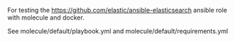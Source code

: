 
For testing the https://github.com/elastic/ansible-elasticsearch ansible role with molecule and docker.

See molecule/default/playbook.yml and molecule/default/requirements.yml
